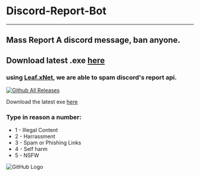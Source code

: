 # Discord-Report-Bot
----------
## Mass Report A discord message, ban anyone.
## Download latest .exe [here](https://github.com/xokaori/Discord-Report-Bot/releases/tag/REPORT)
### using [Leaf.xNet](https://github.com/csharp-leaf/Leaf.xNet), we are able to spam discord's report api.

[![Github All Releases](https://img.shields.io/github/downloads/fknMega/Discord-Report-Bot/total.svg)]()


Download the latest exe [here](https://github.com/xokaori/Discord-Report-Bot/releases/tag/REPORT)

### Type in reason a number:
- 1 - Illegal Content
- 2 - Harrassment
- 3 - Spam or Phishing Links
- 4 - Self harm
- 5 - NSFW

![GitHub Logo](https://media0.giphy.com/media/AmM3x597CiOCIHpjr9/giphy.gif?cid=790b7611057fce24cb8d0f4c5efa05ac1e4c8105667dea4d&rid=giphy.gif&ct=g)
